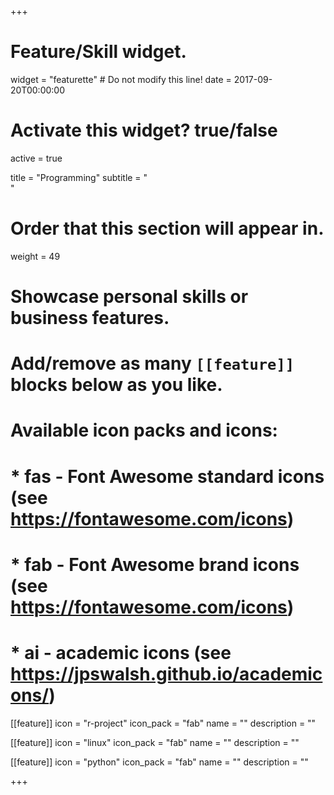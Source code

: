 +++
# Feature/Skill widget.
widget = "featurette"  # Do not modify this line!
date = 2017-09-20T00:00:00

# Activate this widget? true/false
active = true

title = "Programming"
subtitle = "<br>"

# Order that this section will appear in.
weight = 49

# Showcase personal skills or business features.
# 
# Add/remove as many `[[feature]]` blocks below as you like.
# 
# Available icon packs and icons:
# * fas - Font Awesome standard icons (see https://fontawesome.com/icons)
# * fab - Font Awesome brand icons (see https://fontawesome.com/icons)
# * ai - academic icons (see https://jpswalsh.github.io/academicons/)

[[feature]]
  icon = "r-project"
  icon_pack = "fab"
  name = ""
  description = ""
  
[[feature]]
  icon = "linux"
  icon_pack = "fab"
  name = ""
  description = ""

[[feature]]
  icon = "python"
  icon_pack = "fab"
  name = ""
  description = ""  


+++

